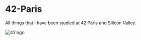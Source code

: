# 42-Paris

All things that I have been studied at 42 Paris and Silicon Valley.

![42logo](https://upload.wikimedia.org/wikipedia/commons/thumb/8/8d/42_Logo.svg/240px-42_Logo.svg.png)
